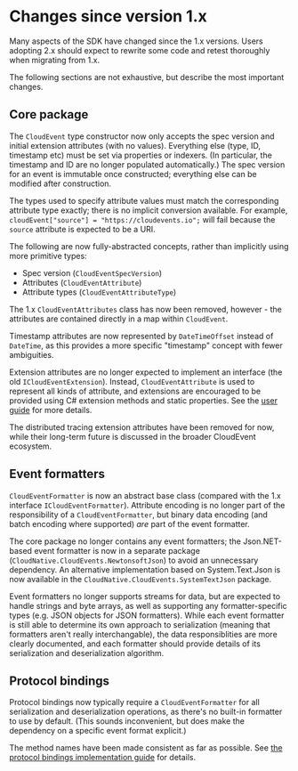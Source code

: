 # Changes since version 1.x

Many aspects of the SDK have changed since the 1.x versions. Users
adopting 2.x should expect to rewrite some code and retest
thoroughly when migrating from 1.x.

The following sections are not exhaustive, but describe the most
important changes.

## Core package

The `CloudEvent` type constructor now only accepts the spec version
and initial extension attributes (with no values). Everything else
(type, ID, timestamp etc) must be set via properties or indexers.
(In particular, the timestamp and ID are no longer populated
automatically.) The spec version for an event is immutable once
constructed; everything else can be modified after construction.

The types used to specify attribute values must match the
corresponding attribute type exactly; there is no implicit
conversion available. For example, `cloudEvent["source"] =
"https://cloudevents.io";` will fail because the `source` attribute
is expected to be a URI.

The following are now fully-abstracted concepts, rather than
implicitly using more primitive types:

- Spec version (`CloudEventSpecVersion`)
- Attributes (`CloudEventAttribute`)
- Attribute types (`CloudEventAttributeType`)

The 1.x `CloudEventAttributes` class has now been removed, however -
the attributes are contained directly in a map within `CloudEvent`.

Timestamp attributes are now represented by `DateTimeOffset` instead
of `DateTime`, as this provides a more specific "timestamp" concept
with fewer ambiguities.

Extension attributes are no longer expected to implement an
interface (the old `ICloudEventExtension`). Instead,
`CloudEventAttribute` is used to represent all kinds of attribute,
and extensions are encouraged to be provided using C# extension
methods and static properties. See the [user
guide](guide.md#extension-attributes) for more details.

The distributed tracing extension attributes have been removed for
now, while their long-term future is discussed in the broader
CloudEvent ecosystem.

## Event formatters

`CloudEventFormatter` is now an abstract base class (compared with
the 1.x interface `ICloudEventFormatter`). Attribute encoding is no
longer part of the responsibility of a `CloudEventFormatter`, but
binary data encoding (and batch encoding where supported) *are* part
of the event formatter.

The core package no longer contains any event formatters; the
Json.NET-based event formatter is now in a separate package
(`CloudNative.CloudEvents.NewtonsoftJson`) to avoid an unnecessary
dependency. An alternative implementation based on System.Text.Json
is now available in the `CloudNative.CloudEvents.SystemTextJson`
package.

Event formatters no longer supports streams for data, but are
expected to handle strings and byte arrays, as well as supporting
any formatter-specific types (e.g. JSON objects for JSON
formatters). While each event formatter is still able to determine
its own approach to serialization (meaning that formatters aren't
really interchangable), the data responsiblities are more clearly
documented, and each formatter should provide details of its
serialization and deserialization algorithm.

## Protocol bindings

Protocol bindings now typically require a `CloudEventFormatter` for
all serialization and deserialization operations, as there's no
built-in formatter to use by default. (This sounds inconvenient, but
does make the dependency on a specific event format explicit.)

The method names have been made consistent as far as possible. See
[the protocol bindings implementation guide](bindings.md) for
details.
